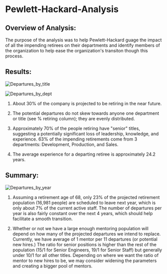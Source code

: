 # Pewlett-Hackard-Analysis

## Overview of Analysis: 

The purpose of the analysis was to help Pewlett-Hackard guage the impact of all the impending retirees on their
departments and identify members of the organization to help ease the organization's transiton though this process. 


## Results:

![Departures_by_title](https://user-images.githubusercontent.com/68127033/92338163-810dd600-f07c-11ea-9bfe-aa24dd4a6991.PNG)


![Departures_by_dept](https://user-images.githubusercontent.com/68127033/92338162-80753f80-f07c-11ea-9b12-46fb8bb8e7e2.PNG)

1. About 30% of the company is projected to be retiring in the near future.  
	
2. The potential departures do not skew towards anyone one department or title (see % retiring column); they are evenly 
distributed.
	
3. Approximately 70% of the people retiring have "senior" titles, suggesting a potentially significant loss of 
leadership, knowledge, and experience.  63% of the impending retirements come from 3 departments: Development, Production, and
Sales.
	
4. The average experience for a departing retiree is approximately 24.2 years.
  

## Summary:

![Departures_by_year](https://user-images.githubusercontent.com/68127033/92338164-810dd600-f07c-11ea-8731-6ba3872ced49.PNG)

1. Assuming a retirement age of 68, only 23% of the projected retirement population (16,981 people) are scheduled to leave next year, 
which is only about 7% of the current active staff. The number of departures per year is also fairly constant over the next 4 years, which
should help facilitate a smooth transition. 

2. Whether or not we have a large enough mentoring population will depend on how many of the projected departures we intend
to replace.  Currently, we have average of 1 mentor per 11 departures (or potential new hires.) The ratio for senior positions is
higher than the rest of the population (15/1 for Senior Engineers, 19/1 for Senior Staff) but generally under 10/1 for all other
titles.  Depending on where we want the ratio of mentor to new hires to be, we may consider widening the parameters and creating
a bigger pool of mentors.
